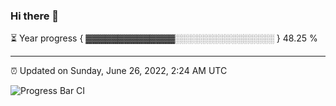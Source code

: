 ### Hi there 👋

⏳ Year progress { ▓▓▓▓▓▓▓▓▓▓▓▓▓▓░░░░░░░░░░░░░░░░ } 48.25 %

---

⏰ Updated on Sunday, June 26, 2022, 2:24 AM UTC

![Progress Bar CI](https://github.com/arthurbuhl/arthurbuhl/workflows/Progress%20Bar%20CI/badge.svg)
